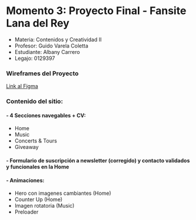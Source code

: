 # Momento 3: Proyecto Final - Fansite Lana del Rey
- Materia: Contenidos y Creatividad II 
- Profesor: Guido Varela Coletta
- Estudiante: Albany Carrero
- Legajo: 0129397

### Wireframes del Proyecto
<a href="https://www.figma.com/file/BCiRUSo36RcbbEOkGYB4yM/Contenidos-y-Creatividad-II?type=design&node-id=234%3A170&mode=design&t=ufu6g4h7GMFTze6i-1">Link al Figma<a/>

### Contenido del sitio:
#### - 4 Secciones navegables + CV: 
- Home
- Music
- Concerts & Tours
- Giveaway

#### - Formulario de suscripción a newsletter (corregido) y contacto validados y funcionales en la Home 

#### - Animaciones: 
- Hero con imagenes cambiantes (Home)
- Counter Up (Home)
- Imagen rotatoria (Music)
- Preloader





